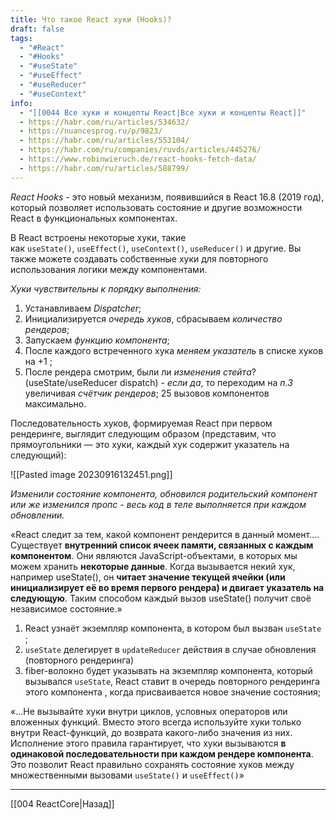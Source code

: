 ```yaml
---
title: Что такое React хуки (Hooks)?
draft: false
tags:
  - "#React"
  - "#Hooks"
  - "#useState"
  - "#useEffect"
  - "#useReducer"
  - "#useContext"
info:
  - "[[0044 Все хуки и концепты React|Все хуки и концепты React]]"
  - https://habr.com/ru/articles/534632/
  - https://nuancesprog.ru/p/9823/
  - https://habr.com/ru/articles/553104/
  - https://habr.com/ru/companies/ruvds/articles/445276/
  - https://www.robinwieruch.de/react-hooks-fetch-data/
  - https://habr.com/ru/articles/588799/
---
```

_React Hooks_ - это новый механизм, появившийся в React 16.8 (2019 год), который позволяет использовать состояние и другие возможности React в функциональных компонентах.

В React встроены некоторые хуки, такие как `useState()`, `useEffect()`, `useContext()`, `useReducer()` и другие. Вы также можете создавать собственные хуки для повторного использования логики между компонентами.

_Хуки чувствительны к порядку выполнения:_

1. Устанавливаем _Dispatcher_;
2. Инициализируется _очередь хуков_, сбрасываем _количество рендеров_;
3. Запускаем _функцию компонента_;
4. После каждого встреченного хука _меняем указатель_ в списке хуков на +1 ;
5. После рендера смотрим, были ли _изменения стейта_? (useState/useReducer dispatch) - _если да_, то переходим на _п.3_ увеличивая _счётчик рендеров_;
   25 вызовов компонентов максимально.

Последовательность хуков, формируемая React при первом рендеринге, выглядит следующим образом (представим, что прямоугольники — это хуки, каждый хук содержит указатель на следующий):

![[Pasted image 20230916132451.png]]

_Изменили состояние компонента, обновился родительский компонент или же изменился пропс - весь код в теле выполняется при каждом обновлении._

«React следит за тем, какой компонент рендерится в данный момент.… Существует **внутренний список ячеек памяти, связанных с каждым компонентом**. Они являются JavaScript-объектами, в которых мы можем хранить **некоторые данные**. Когда вызывается некий хук, например useState(), он **читает значение текущей ячейки (или инициализирует её во время первого рендера) и двигает указатель на следующую**. Таким способом каждый вызов useState() получит своё независимое состояние.»

1. React узнаёт экземпляр компонента, в котором был вызван `useState` ;
2. `useState` делегирует в `updateReducer` действия в случае обновления (повторного рендеринга)
3. fiber-волокно будет указывать на экземпляр компонента, который вызывался `useState`, React ставит в очередь повторного рендеринга этого компонента , когда присваивается новое значение состояния;

«...Не вызывайте хуки внутри циклов, условных операторов или вложенных функций. Вместо этого всегда используйте хуки только внутри React-функций, до возврата какого-либо значения из них. Исполнение этого правила гарантирует, что хуки вызываются **в одинаковой последовательности при каждом рендере компонента**. Это позволит React правильно сохранять состояние хуков между множественными вызовами `useState()` и `useEffect()`»

---

[[004 ReactCore|Назад]]